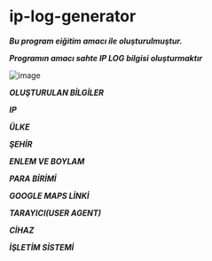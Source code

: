 # ip-log-generator
 ***Bu program eiğitim amacı ile oluşturulmuştur.***


 ***Programın amacı sahte IP LOG bilgisi oluşturmaktır***

  ![image](https://github.com/user-attachments/assets/3027f22e-bf63-4ec0-aecb-80570bc461f6)

***OLUŞTURULAN BİLGİLER***


***IP***


***ÜLKE***


***ŞEHİR***


***ENLEM VE BOYLAM***


***PARA BİRİMİ***


***GOOGLE MAPS LİNKİ***


***TARAYICI(USER AGENT)***


***CİHAZ***


***İŞLETİM SİSTEMİ***
